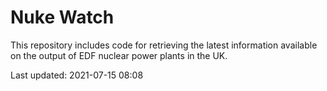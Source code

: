 # Nuke Watch

This repository includes code for retrieving the latest information available on the output of EDF nuclear power plants in the UK.

Last updated: 2021-07-15 08:08
